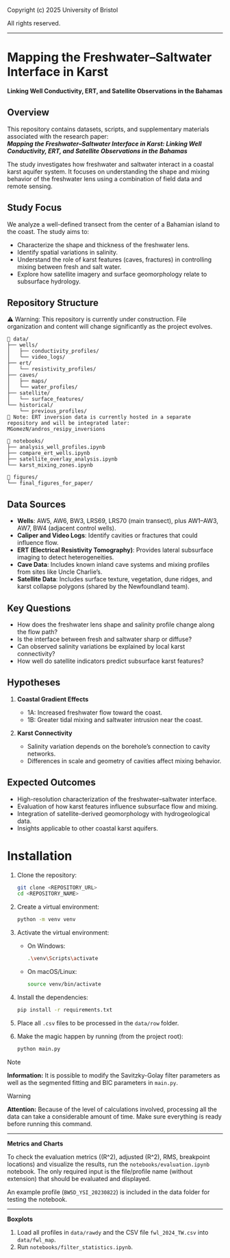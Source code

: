 Copyright (c) 2025 University of Bristol

All rights reserved.

------------------------------------




# Mapping the Freshwater–Saltwater Interface in Karst  
**Linking Well Conductivity, ERT, and Satellite Observations in the Bahamas**

## Overview

This repository contains datasets, scripts, and supplementary materials associated with the research paper:  
**_Mapping the Freshwater–Saltwater Interface in Karst: Linking Well Conductivity, ERT, and Satellite Observations in the Bahamas_**

The study investigates how freshwater and saltwater interact in a coastal karst aquifer system. It focuses on understanding the shape and mixing behavior of the freshwater lens using a combination of field data and remote sensing.

## Study Focus

We analyze a well-defined transect from the center of a Bahamian island to the coast. The study aims to:

- Characterize the shape and thickness of the freshwater lens.
- Identify spatial variations in salinity.
- Understand the role of karst features (caves, fractures) in controlling mixing between fresh and salt water.
- Explore how satellite imagery and surface geomorphology relate to subsurface hydrology.

## Repository Structure
⚠️ Warning: This repository is currently under construction. File organization and content will change significantly as the project evolves.
```
📁 data/
├── wells/
│   ├── conductivity_profiles/
│   └── video_logs/
├── ert/
│   └── resistivity_profiles/
├── caves/
│   ├── maps/
│   └── water_profiles/
├── satellite/
│   └── surface_features/
└── historical/
    └── previous_profiles/
🔄 Note: ERT inversion data is currently hosted in a separate repository and will be integrated later: MGomezN/andros_resipy_inversions
```

```
📁 notebooks/
├── analysis_well_profiles.ipynb
├── compare_ert_wells.ipynb
├── satellite_overlay_analysis.ipynb
└── karst_mixing_zones.ipynb
```

```
📁 figures/
└── final_figures_for_paper/
```



## Data Sources

- **Wells**: AW5, AW6, BW3, LRS69, LRS70 (main transect), plus AW1–AW3, AW7, BW4 (adjacent control wells).
- **Caliper and Video Logs**: Identify cavities or fractures that could influence flow.
- **ERT (Electrical Resistivity Tomography)**: Provides lateral subsurface imaging to detect heterogeneities.
- **Cave Data**: Includes known inland cave systems and mixing profiles from sites like Uncle Charlie’s.
- **Satellite Data**: Includes surface texture, vegetation, dune ridges, and karst collapse polygons (shared by the Newfoundland team).

## Key Questions

- How does the freshwater lens shape and salinity profile change along the flow path?
- Is the interface between fresh and saltwater sharp or diffuse?
- Can observed salinity variations be explained by local karst connectivity?
- How well do satellite indicators predict subsurface karst features?

## Hypotheses

1. **Coastal Gradient Effects**  
   - 1A: Increased freshwater flow toward the coast.
   - 1B: Greater tidal mixing and saltwater intrusion near the coast.

2. **Karst Connectivity**  
   - Salinity variation depends on the borehole’s connection to cavity networks.
   - Differences in scale and geometry of cavities affect mixing behavior.

## Expected Outcomes

- High-resolution characterization of the freshwater–saltwater interface.
- Evaluation of how karst features influence subsurface flow and mixing.
- Integration of satellite-derived geomorphology with hydrogeological data.
- Insights applicable to other coastal karst aquifers.

# Installation

1. Clone the repository:
    ```sh
    git clone <REPOSITORY_URL>
    cd <REPOSITORY_NAME>
    ```

2. Create a virtual environment:
    ```sh
    python -m venv venv
    ```

3. Activate the virtual environment:
   - On Windows:
     ```sh
     .\venv\Scripts\activate
     ```
   - On macOS/Linux:
     ```sh
     source venv/bin/activate
     ```

4. Install the dependencies:
    ```sh
    pip install -r requirements.txt
    ```

5. Place all `.csv` files to be processed in the `data/row` folder.

6. Make the magic happen by running (from the project root):
    ```sh
    python main.py
    ```

> [!NOTE]  
> **Information:** It is possible to modify the Savitzky-Golay filter parameters as well as the segmented fitting and BIC parameters in `main.py`.

> [!WARNING]  
> **Attention:** Because of the level of calculations involved, processing all the data can take a considerable amount of time. Make sure everything is ready before running this command.

---

**Metrics and Charts**

To check the evaluation metrics (\(R^2\), adjusted \(R^2\), RMS, breakpoint locations) and visualize the results, run the `notebooks/evaluation.ipynb` notebook. The only required input is the file/profile name (without extension) that should be evaluated and displayed.  

An example profile (`BW5D_YSI_20230822`) is included in the data folder for testing the notebook.

---

**Boxplots**

1. Load all profiles in `data/rawdy` and the CSV file `fwl_2024_TW.csv` into `data/fwl_map`.
2. Run `notebooks/filter_statistics.ipynb`.
